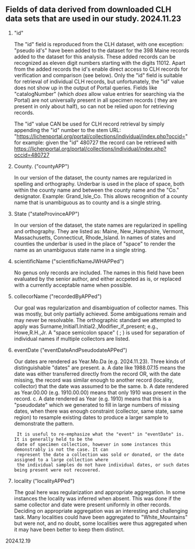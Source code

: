 ## Fields of data derived from downloaded CLH data sets that are used in our study. 2024.11.23

1. "id"  



	The "id" field is reproduced from the CLH dataset, with one exception: "pseudo id's" have been added to the dataset 
	for the 398 Maine records added to the dataset for this analysis. These added records can be recognized as eleven 
	digit numbers starting with the digits 11012. Apart from the added records the id's enable direct access to CLH 
	records for verification and comparison (see below). Only the "id" field is suitable for retrieval of individual 
	CLH records, but unfortunately, the "id" value does not show up in the output of Portal queries.  Fields like 
	"catalogNumber" (which *does* allow value entries for searching via the Portal) are not universally present 
	in all specimen records ( they are present in only about half), so can not be relied upon for retrieving records.

	The "id" value CAN be used for CLH record retrieval by simply appending the "id" number
	to the stem URL: "https://lichenportal.org/portal/collections/individual/index.php?occid="
	for example: given the "id" 480727 the record can be retrieved with
	https://lichenportal.org/portal/collections/individual/index.php?occid=480727

2. County. ("countyAPP")

	In our version of the dataset, the county names are regularized in spelling and orthography.
	Underbar is used in the place of space, both within the county name and between the county name
	and the "Co." designator. Example: Grand_Isle_Co. This allows recognition of a county name 
	that is unambiguous as to county and is a single string.

3. State ("stateProvinceAPP")

	In our version of the dataset, the state names are regularized in spelling and orthography.
	They are listed as: Maine, New_Hampshire, Vermont, Massachusetts, Connecticut, Rhode_Island.
	In names of states and counties the underbar is used in the place of "space" to render the name
	as an unambiguous state name in a single string.

4. scientificName ("scientificNameJWHAPPed")

	No genus only records are included. The names in this field have been evaluated by the senior author,
	and either accpeted as is, or replaced with a currently acceptable name when possible.

5. collecorName ("recordedByAPPed")

	Our goal was regularization and disambiguation of collector names. This was mostly, but only partially achieved.
	Some ambiguations remain and may never be resolvable. The orthographic standard we attempted to apply was
	Surname,Initial1.Initial2.,Modifier_if_present; e.g., Howe,R.H.,Jr. A "space semicolon space" ( ; ) is used 
	for separation of individual names if multiple collectors are listed.
	
6. eventDate ("eventDateAndPseudodateAPPed")

	Our dates are rendered as Year.Mo.Da (e.g. 2024.11.23).
	Three kinds of distinguishable "dates" are present.
		a. A date like 1988.07.15 means the date was either transferred directly from the record
			OR, with the date missing, the record was similar enough to another record (locality, collector) 
			that the date was assumed to be the same.
		b. A date rendered as Year.00.00 (e.g. 1910.00.00) means that only 1910 was present in the record.
		c. A date rendered as Year (e.g. 1910) means that this is a "pseudodate" which we generated to fill in large numbers 
			of missing dates, when there was enough constraint (collector, same state, same region) to resample existing
			dates to produce a larger sample to demonstrate the pattern.

		It is useful to re-emphasize what the "event" in "eventDate" is.  It is generally held to be the
		date of specimen collection, however in some instances this demonstrably is not the case. It can 
		represent the date a collection was sold or donated, or the date assigned to a large collection where
		the individual samples do not have individual dates, or such dates being present were not recovered.

7. locality ("localityAPPed")

	The goal here was regularization and appropriate aggregation. In some instances the locality was 
	inferred when absent. This was done if the same collector and date were present uniformly
	in other records.  Deciding on appropriate aggregation was an interesting and challenging task. 
	Many localities could have been aggregated to "White_Mountains" but were not, and no doubt, some localities were 
	thus aggregated when it may have been better to keep them distinct.

2024.12.19
